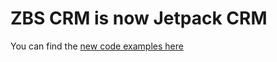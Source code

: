 # ZBS CRM is now Jetpack CRM

You can find the [new code examples here](https://github.com/Automattic/jetpack-crm-code-examples)


